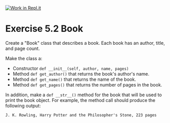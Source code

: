 [![Work in Repl.it](https://classroom.github.com/assets/work-in-replit-14baed9a392b3a25080506f3b7b6d57f295ec2978f6f33ec97e36a161684cbe9.svg)](https://classroom.github.com/online_ide?assignment_repo_id=3513683&assignment_repo_type=AssignmentRepo)
# Exercise 5.2 Book

Create a "Book" class that describes a book. Each book has an author, title, and page count.

Make the class a:

- Constructor `def __init__(self, author, name, pages)`
- Method `def get_author()` that returns the book's author's name.
- Method `def get_name()` that returns the name of the book.
- Method `def get_pages()` that returns the number of pages in the book.

In addition, make a `def __str__()` method for the book that will be used to print the book object. For example, the method call should produce the following output:

```plaintext
J. K. Rowling, Harry Potter and the Philosopher's Stone, 223 pages
```
